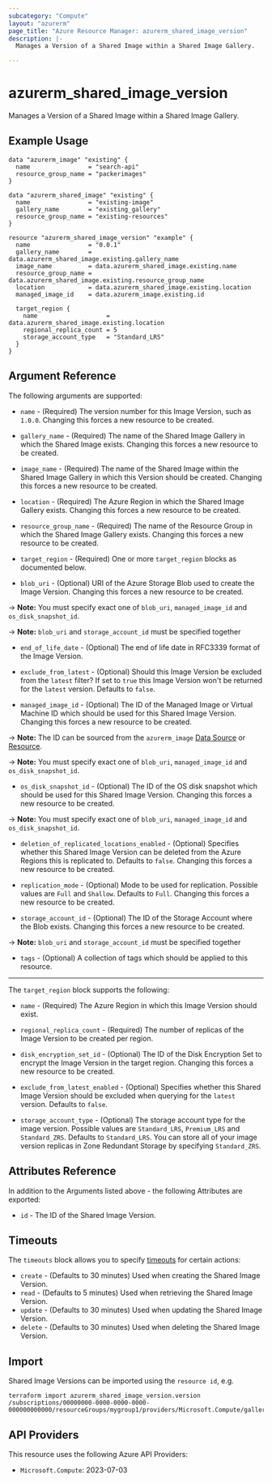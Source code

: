 ```yaml
---
subcategory: "Compute"
layout: "azurerm"
page_title: "Azure Resource Manager: azurerm_shared_image_version"
description: |-
  Manages a Version of a Shared Image within a Shared Image Gallery.

---
```


# azurerm_shared_image_version

Manages a Version of a Shared Image within a Shared Image Gallery.

## Example Usage

```hcl
data "azurerm_image" "existing" {
  name                = "search-api"
  resource_group_name = "packerimages"
}

data "azurerm_shared_image" "existing" {
  name                = "existing-image"
  gallery_name        = "existing_gallery"
  resource_group_name = "existing-resources"
}

resource "azurerm_shared_image_version" "example" {
  name                = "0.0.1"
  gallery_name        = data.azurerm_shared_image.existing.gallery_name
  image_name          = data.azurerm_shared_image.existing.name
  resource_group_name = data.azurerm_shared_image.existing.resource_group_name
  location            = data.azurerm_shared_image.existing.location
  managed_image_id    = data.azurerm_image.existing.id

  target_region {
    name                   = data.azurerm_shared_image.existing.location
    regional_replica_count = 5
    storage_account_type   = "Standard_LRS"
  }
}
```

## Argument Reference

The following arguments are supported:

* `name` - (Required) The version number for this Image Version, such as `1.0.0`. Changing this forces a new resource to be created. 

* `gallery_name` - (Required) The name of the Shared Image Gallery in which the Shared Image exists. Changing this forces a new resource to be created.

* `image_name` - (Required) The name of the Shared Image within the Shared Image Gallery in which this Version should be created. Changing this forces a new resource to be created.

* `location` - (Required) The Azure Region in which the Shared Image Gallery exists. Changing this forces a new resource to be created.

* `resource_group_name` - (Required) The name of the Resource Group in which the Shared Image Gallery exists. Changing this forces a new resource to be created.

* `target_region` - (Required) One or more `target_region` blocks as documented below.

* `blob_uri` - (Optional) URI of the Azure Storage Blob used to create the Image Version. Changing this forces a new resource to be created.

-> **Note:** You must specify exact one of `blob_uri`, `managed_image_id` and `os_disk_snapshot_id`.

-> **Note:** `blob_uri` and `storage_account_id` must be specified together

* `end_of_life_date` - (Optional) The end of life date in RFC3339 format of the Image Version.

* `exclude_from_latest` - (Optional) Should this Image Version be excluded from the `latest` filter? If set to `true` this Image Version won't be returned for the `latest` version. Defaults to `false`.

* `managed_image_id` - (Optional) The ID of the Managed Image or Virtual Machine ID which should be used for this Shared Image Version. Changing this forces a new resource to be created.

-> **Note:** The ID can be sourced from the `azurerm_image` [Data Source](https://www.terraform.io/docs/providers/azurerm/d/image.html) or [Resource](https://www.terraform.io/docs/providers/azurerm/r/image.html).

-> **Note:** You must specify exact one of `blob_uri`, `managed_image_id` and `os_disk_snapshot_id`.

* `os_disk_snapshot_id` - (Optional) The ID of the OS disk snapshot which should be used for this Shared Image Version. Changing this forces a new resource to be created.

-> **Note:** You must specify exact one of `blob_uri`, `managed_image_id` and `os_disk_snapshot_id`.

* `deletion_of_replicated_locations_enabled` - (Optional) Specifies whether this Shared Image Version can be deleted from the Azure Regions this is replicated to. Defaults to `false`. Changing this forces a new resource to be created.

* `replication_mode` - (Optional) Mode to be used for replication. Possible values are `Full` and `Shallow`. Defaults to `Full`. Changing this forces a new resource to be created.

* `storage_account_id` - (Optional) The ID of the Storage Account where the Blob exists. Changing this forces a new resource to be created.

-> **Note:** `blob_uri` and `storage_account_id` must be specified together

* `tags` - (Optional) A collection of tags which should be applied to this resource.

---

The `target_region` block supports the following:

* `name` - (Required) The Azure Region in which this Image Version should exist.

* `regional_replica_count` - (Required) The number of replicas of the Image Version to be created per region.

* `disk_encryption_set_id` - (Optional) The ID of the Disk Encryption Set to encrypt the Image Version in the target region. Changing this forces a new resource to be created.

* `exclude_from_latest_enabled` - (Optional) Specifies whether this Shared Image Version should be excluded when querying for the `latest` version. Defaults to `false`.

* `storage_account_type` - (Optional) The storage account type for the image version. Possible values are `Standard_LRS`, `Premium_LRS` and `Standard_ZRS`. Defaults to `Standard_LRS`. You can store all of your image version replicas in Zone Redundant Storage by specifying `Standard_ZRS`.

## Attributes Reference

In addition to the Arguments listed above - the following Attributes are exported:

* `id` - The ID of the Shared Image Version.

## Timeouts

The `timeouts` block allows you to specify [timeouts](https://www.terraform.io/language/resources/syntax#operation-timeouts) for certain actions:

* `create` - (Defaults to 30 minutes) Used when creating the Shared Image Version.
* `read` - (Defaults to 5 minutes) Used when retrieving the Shared Image Version.
* `update` - (Defaults to 30 minutes) Used when updating the Shared Image Version.
* `delete` - (Defaults to 30 minutes) Used when deleting the Shared Image Version.

## Import

Shared Image Versions can be imported using the `resource id`, e.g.

```shell
terraform import azurerm_shared_image_version.version /subscriptions/00000000-0000-0000-0000-000000000000/resourceGroups/mygroup1/providers/Microsoft.Compute/galleries/gallery1/images/image1/versions/1.2.3
```

## API Providers
<!-- This section is generated, changes will be overwritten -->
This resource uses the following Azure API Providers:

* `Microsoft.Compute`: 2023-07-03
